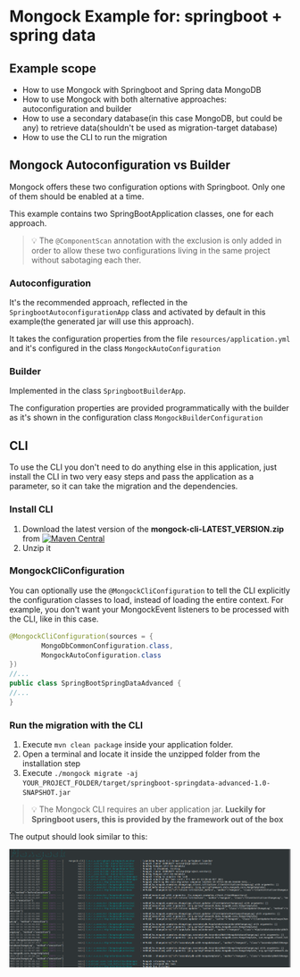 # Mongock Example for: springboot + spring data

## Example scope
- How to use Mongock with Springboot and Spring data MongoDB
- How to use Mongock with both alternative approaches: autoconfiguration and builder
- How to use a secondary database(in this case MongoDB, but could be any) to retrieve data(shouldn't be used as migration-target database)
- How to use the CLI to run the migration

## Mongock Autoconfiguration vs Builder
Mongock offers these two configuration options with Springboot. Only one of them should be enabled at a time.

This example contains two SpringBootApplication classes, one for each approach.
> :bulb: The `@ComponentScan` annotation with the exclusion is only added in order to allow these two configurations living  in the same project without sabotaging each ther.

### Autoconfiguration
It's the recommended approach, reflected in the `SpringbootAutoconfigurationApp` class and activated by default in this example(the generated jar will use this approach).

It takes the configuration properties from the file `resources/application.yml` and it's configured in the class `MongockAutoConfiguration`


### Builder
Implemented in the class `SpringbootBuilderApp`.

The configuration properties are provided programmatically with the builder as it's shown in the configuration class `MongockBuilderConfiguration`

## CLI

To use the CLI you don't need to do anything else in this application, just install the CLI in two very easy steps and pass the application as a parameter, so it can take the migration and the dependencies.

### Install CLI
<!--  Remove this section with just the documentation link: https://www.mongock.io/cli-->
1. Download the latest version of the **mongock-cli-LATEST_VERSION.zip** from [![Maven Central](https://maven-badges.herokuapp.com/maven-central/io.mongock/mongock-cli/badge.png)](https://repo.maven.apache.org/maven2/io/mongock/mongock-cli/)
2. Unzip it

### MongockCliConfiguration
You can optionally use the `@MongockCliConfiguration` to tell the CLI explicitly the configuration classes to load, instead of loading the entire context. For example, you don't want your MongockEvent listeners to be processed with the CLI, like in this case.

```java
@MongockCliConfiguration(sources = {
        MongoDbCommonConfiguration.class,
        MongockAutoConfiguration.class
})
//...
public class SpringBootSpringDataAdvanced {
//...
}
```

### Run the migration with the CLI

<!--  Remove this section with just the documentation link: https://www.mongock.io/cli/operations#migrate-->
1. Execute `mvn clean package` inside your application folder.
2. Open a terminal and locate it inside the unzipped folder from the installation step
3. Execute `./mongock migrate -aj YOUR_PROJECT_FOLDER/target/springboot-springdata-advanced-1.0-SNAPSHOT.jar`

> :bulb: The Mongock CLI requires an uber application jar. **Luckily for Springboot users, this is provided by the framework out of the box**


The output should look similar to this:

![cli migrate](./images/cli-migrate.png)


